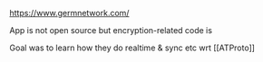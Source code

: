 https://www.germnetwork.com/

App is not open source but encryption-related code is

Goal was to learn how they do realtime & sync etc wrt [[ATProto]]

